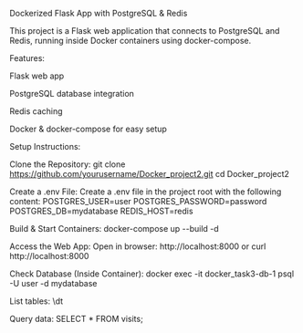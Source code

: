 Dockerized Flask App with PostgreSQL & Redis

This project is a Flask web application that connects to PostgreSQL and Redis, running inside Docker containers using docker-compose.

Features:

Flask web app

PostgreSQL database integration

Redis caching

Docker & docker-compose for easy setup

Setup Instructions:

Clone the Repository:
git clone https://github.com/yourusername/Docker_project2.git
cd Docker_project2

Create a .env File:
Create a .env file in the project root with the following content:
POSTGRES_USER=user
POSTGRES_PASSWORD=password
POSTGRES_DB=mydatabase
REDIS_HOST=redis

Build & Start Containers:
docker-compose up --build -d

Access the Web App:
Open in browser: http://localhost:8000 or curl http://localhost:8000

Check Database (Inside Container):
docker exec -it docker_task3-db-1 psql -U user -d mydatabase

List tables: \dt

Query data: SELECT * FROM visits;
